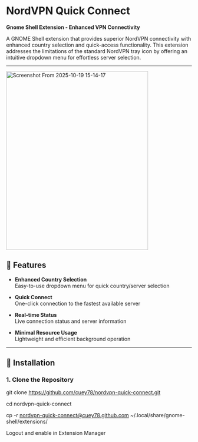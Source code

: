 # NordVPN Quick Connect

**Gnome Shell Extension - Enhanced VPN Connectivity**

A GNOME Shell extension that provides superior NordVPN connectivity with enhanced country selection and quick-access functionality. This extension addresses the limitations of the standard NordVPN tray icon by offering an intuitive dropdown menu for effortless server selection.

---

<img width="385" height="484" alt="Screenshot From 2025-10-19 15-14-17" src="https://github.com/user-attachments/assets/426147eb-5728-4bab-beb3-92c7da0bd536" />

## 🌟 Features

- **Enhanced Country Selection**  
  Easy-to-use dropdown menu for quick country/server selection

- **Quick Connect**  
  One-click connection to the fastest available server

- **Real-time Status**  
  Live connection status and server information

- **Minimal Resource Usage**  
  Lightweight and efficient background operation


---

## 🚀 Installation

### 1. Clone the Repository

git clone https://github.com/cuey78/nordvpn-quick-connect.git

cd nordvpn-quick-connect

cp -r nordvpn-quick-connect@cuey78.github.com ~/.local/share/gnome-shell/extensions/

Logout and enable in Extension Manager
